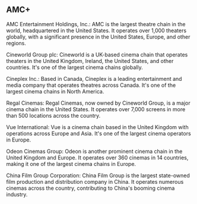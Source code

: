 ## AMC+
AMC Entertainment Holdings, Inc.: AMC is the largest theatre chain in the world, headquartered in the United States. It operates over 1,000 theaters globally, with a significant presence in the United States, Europe, and other regions.

Cineworld Group plc: Cineworld is a UK-based cinema chain that operates theaters in the United Kingdom, Ireland, the United States, and other countries. It's one of the largest cinema chains globally.

Cineplex Inc.: Based in Canada, Cineplex is a leading entertainment and media company that operates theatres across Canada. It's one of the largest cinema chains in North America.

Regal Cinemas: Regal Cinemas, now owned by Cineworld Group, is a major cinema chain in the United States. It operates over 7,000 screens in more than 500 locations across the country.

Vue International: Vue is a cinema chain based in the United Kingdom with operations across Europe and Asia. It's one of the largest cinema operators in Europe.

Odeon Cinemas Group: Odeon is another prominent cinema chain in the United Kingdom and Europe. It operates over 360 cinemas in 14 countries, making it one of the largest cinema chains in Europe.

China Film Group Corporation: China Film Group is the largest state-owned film production and distribution company in China. It operates numerous cinemas across the country, contributing to China's booming cinema industry.
